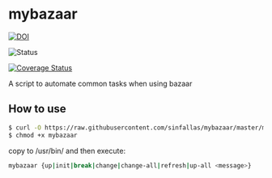 mybazaar
========

[![DOI](https://zenodo.org/badge/4102/sinfallas/mybazaar.svg)](https://zenodo.org/badge/latestdoi/4102/sinfallas/mybazaar)

![Status](https://travis-ci.org/sinfallas/mybazaar.svg) 

[![Coverage Status](https://coveralls.io/repos/sinfallas/mybazaar/badge.svg?branch=master&service=github)](https://coveralls.io/github/sinfallas/mybazaar?branch=master)

A script to automate common tasks when using bazaar

## How to use

```bash
$ curl -O https://raw.githubusercontent.com/sinfallas/mybazaar/master/mybazaar
$ chmod +x mybazaar
```
copy to /usr/bin/ and then execute:

```bash
mybazaar {up|init|break|change|change-all|refresh|up-all <message>}
```
